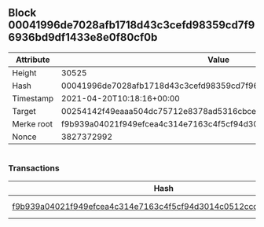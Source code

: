 ## Block 00041996de7028afb1718d43c3cefd98359cd7f96936bd9df1433e8e0f80cf0b

Attribute | Value
--- | ---
Height | 30525
Hash | 00041996de7028afb1718d43c3cefd98359cd7f96936bd9df1433e8e0f80cf0b
Timestamp | 2021-04-20T10:18:16+00:00
Target | 00254142f49eaaa504dc75712e8378ad5316cbcead634704b3734b6271167cc4
Merke root | f9b939a04021f949efcea4c314e7163c4f5cf94d3014c0512ccc6f9547ade636
Nonce | 3827372992

```

```

### Transactions

Hash | Amount
--- | ---
[f9b939a04021f949efcea4c314e7163c4f5cf94d3014c0512ccc6f9547ade636](f9b939a04021f949efcea4c314e7163c4f5cf94d3014c0512ccc6f9547ade636.md) | 10.00000000 SKEPTI 
